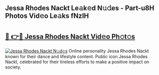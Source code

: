## Jessa Rhodes Nackt Le𝚊k𝚎d N𝚞𝚍es - Part-u8H Photos Vid𝚎o Le𝚊ks fNzIH

# <h2><a href="http://fbaj5h2.evod.top/?m=Jessa+Rhodes+Nackt">🔗 👉🔴 Jessa Rhodes Nackt Vid𝚎o Ph𝚘t𝚘s</a></h2>

[![Jessa Rhodes Nackt N𝚞d𝚎s](https://i.imgur.com/8V9OHl7.gif)](http://fbaj5h2.evod.top/?m=Jessa+Rhodes+Nackt)
Online personality Jessa Rhodes Nackt known for their dance and lifestyle content. Public icon Jessa Rhodes Nackt, celebrated for their tireless efforts to make a positive impact on society. 
